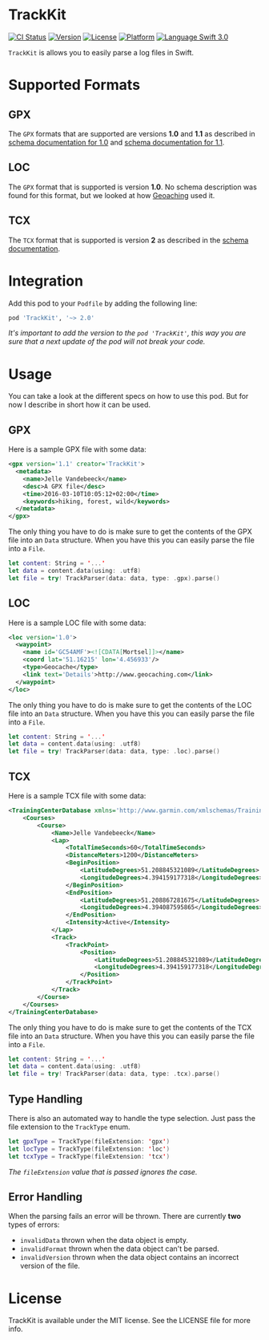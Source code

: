 TrackKit
========

[![CI Status](http://img.shields.io/travis/fousa/trackkit.svg?style=flat)](https://travis-ci.org/fousa/trackkit) [![Version](https://img.shields.io/cocoapods/v/TrackKit.svg?style=flat)](http://cocoapods.org/pods/TrackKit) [![License](https://img.shields.io/cocoapods/l/TrackKit.svg?style=flat)](http://cocoapods.org/pods/TrackKit) [![Platform](https://img.shields.io/cocoapods/p/TrackKit.svg?style=flat)](http://cocoapods.org/pods/TrackKit)
[![Language Swift 3.0](https://img.shields.io/badge/Language-Swift%203.0-orange.svg?style=flat)](https://swift.org)

`TrackKit` is allows you to easily parse a log files in Swift.

Supported Formats
=================

GPX
---

The `GPX` formats that are supported are versions **1.0** and **1.1** as described in [schema documentation for 1.0](http://www.topografix.com/gpx_manual.asp#gpx_private) and [schema documentation for 1.1](http://www.topografix.com/GPX/1/1/).

LOC
---

The `GPX` format that is supported is version **1.0**. No schema description was found for this format, but we looked at how [Geoaching](http://geocaching.com) used it.

TCX
---

The `TCX` format that is supported is version **2** as described in the [schema documentation](http://www8.garmin.com/xmlschemas/TrainingCenterDatabasev2.xsd).

Integration
===========

Add this pod to your `Podfile` by adding the following line:

``` ruby
pod 'TrackKit', '~> 2.0'
```

_It's important to add the version to the `pod 'TrackKit'`, this way you are sure that a next update of the pod will not break your code._

Usage
=====

You can take a look at the different specs on how to use this pod. But for now I describe in short how it can be used.

GPX
---

Here is a sample GPX file with some data:

``` xml
<gpx version='1.1' creator='TrackKit'>
  <metadata>
    <name>Jelle Vandebeeck</name>
    <desc>A GPX file</desc>
    <time>2016-03-10T10:05:12+02:00</time>
    <keywords>hiking, forest, wild</keywords>
  </metadata>
</gpx>
```

The only thing you have to do is make sure to get the contents of the GPX file into an `Data` structure. When you have this you can easily parse the file into a `File`.

``` swift
let content: String = '...'
let data = content.data(using: .utf8)
let file = try! TrackParser(data: data, type: .gpx).parse()
```

LOC
---

Here is a sample LOC file with some data:

``` xml
<loc version='1.0'>
  <waypoint>
    <name id='GC54AMF'><![CDATA[Mortsel]]></name>
    <coord lat='51.16215' lon='4.456933'/>
    <type>Geocache</type>
    <link text='Details'>http://www.geocaching.com</link>
  </waypoint>
</loc>
```

The only thing you have to do is make sure to get the contents of the LOC file into an `Data` structure. When you have this you can easily parse the file into a `File`.

``` swift
let content: String = '...'
let data = content.data(using: .utf8)
let file = try! TrackParser(data: data, type: .loc).parse()
```

TCX
---

Here is a sample TCX file with some data:

``` xml
<TrainingCenterDatabase xmlns='http://www.garmin.com/xmlschemas/TrainingCenterDatabase/v2'>
    <Courses>
        <Course>
            <Name>Jelle Vandebeeck</Name>
            <Lap>
                <TotalTimeSeconds>60</TotalTimeSeconds>
                <DistanceMeters>1200</DistanceMeters>
                <BeginPosition>
                    <LatitudeDegrees>51.208845321089</LatitudeDegrees>
                    <LongitudeDegrees>4.394159177318</LongitudeDegrees>
                </BeginPosition>
                <EndPosition>
                    <LatitudeDegrees>51.208867281675</LatitudeDegrees>
                    <LongitudeDegrees>4.394087595865</LongitudeDegrees>
                </EndPosition>
                <Intensity>Active</Intensity>
            </Lap>
            <Track>
                <TrackPoint>
                    <Position>
                        <LatitudeDegrees>51.208845321089</LatitudeDegrees>
                        <LongitudeDegrees>4.394159177318</LongitudeDegrees>
                    </Position>
                </TrackPoint>
            </Track>
        </Course>
    </Courses>
</TrainingCenterDatabase>
```

The only thing you have to do is make sure to get the contents of the TCX file into an `Data` structure. When you have this you can easily parse the file into a `File`.

``` swift
let content: String = '...'
let data = content.data(using: .utf8)
let file = try! TrackParser(data: data, type: .tcx).parse()
```

Type Handling
-------------

There is also an automated way to handle the type selection. Just pass the file extension to the `TrackType` enum.

``` swift
let gpxType = TrackType(fileExtension: 'gpx')
let locType = TrackType(fileExtension: 'loc')
let tcxType = TrackType(fileExtension: 'tcx')
```

_The `fileExtension` value that is passed ignores the case._

Error Handling
--------------

When the parsing fails an error will be thrown. There are currently **two** types of errors:

- `invalidData` thrown when the data object is empty.
- `invalidFormat` thrown when the data object can't be parsed.
- `invalidVersion` thrown when the data object contains an incorrect version of the file.

License
=======

TrackKit is available under the MIT license. See the LICENSE file for more info.

